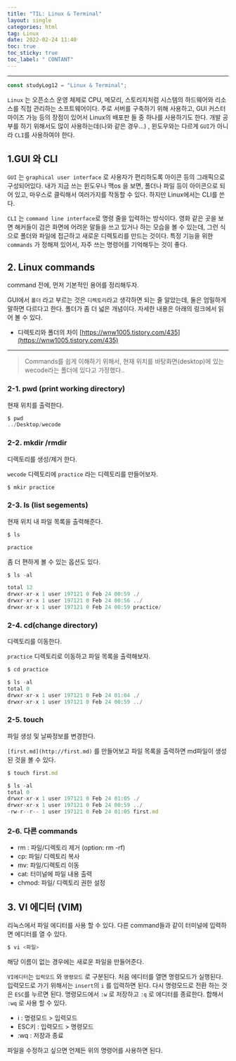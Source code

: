 ```yaml
---
title: "TIL: Linux & Terminal"
layout: single
categories: html
tag: Linux
date: 2022-02-24 11:40
toc: true
toc_sticky: true
toc_label: " CONTANT"
---
```


---

```jsx
const studyLog12 = "Linux & Terminal";
```

`Linux` 는 오픈소스 운영 체제로 CPU, 메모리, 스토리지처럼 시스템의 하드웨어와 리소스를 직접 관리하는 소프트웨어이다. 주로 서버를 구축하기 위해 사용하고, GUI 커스터마이즈 가능 등의 장점이 있어서 Linux의 배포판 들 중 하나를 사용하기도 한다. 개발 공부를 하기 위해서도 많이 사용하는데(나와 같은 경우...) , 윈도우와는 다르게 `GUI`가 아니라 `CLI`를 사용하여야 한다.

## 1.GUI 와 CLI

`GUI` 는 `graphical user interface` 로 사용자가 편리하도록 아이콘 등의 그래픽으로 구성되어있다. 내가 지금 쓰는 윈도우나 맥os 을 보면, 폴더나 파일 등이 아이콘으로 되어 있고, 마우스로 클릭해서 여러가지를 작동할 수 있다. 하지만 Linux에서는 CLI를 쓴다.

`CLI` 는 `command line interface`로 명령 줄을 입력하는 방식이다. 영화 같은 곳을 보면 해커들이 검은 화면에 어려운 말들을 쓰고 있거나 하는 모습을 볼 수 있는데, 그런 식으로 폴더와 파일에 접근하고 새로운 디렉토리를 만드는 것이다. 특정 기능을 위한 `commands` 가 정해져 있어서, 자주 쓰는 명령어를 기억해두는 것이 좋다.

## 2. Linux commands

command 전에, 먼저 기본적인 용어를 정리해두자.

GUI에서 `폴더` 라고 부르는 것은 `디렉토리`라고 생각하면 되는 줄 알았는데, 둘은 엄밀하게 말하면 다르다고 한다. 폴더가 좀 더 넓은 개념이다. 자세한 내용은 아래의 링크에서 읽어 볼 수 있다.

- 디렉토리와 폴더의 차이
  [https://wnw1005.tistory.com/435](https://wnw1005.tistory.com/435)

---

> Commands를 쉽게 이해하기 위해서, 현재 위치를 바탕화면(desktop)에 있는 wecode라는 폴더에 있다고 가정했다..

### 2-1. pwd (print working directory)

현재 위치를 출력한다.

```jsx
$ pwd
../Desktop/wecode
```

### 2-2. mkdir /rmdir

디렉토리를 생성/제거 한다.

`wecode` 디렉토리에 `practice` 라는 디렉토리를 만들어보자.

```jsx
$ mkir practice
```

### 2-3. ls (list segements)

현재 위치 내 파일 목록을 출력해준다.

```jsx
$ ls

practice
```

좀 더 편하게 볼 수 있는 옵션도 있다.

```jsx
$ ls -al

total 12
drwxr-xr-x 1 user 197121 0 Feb 24 00:59 ./
drwxr-xr-x 1 user 197121 0 Feb 24 00:56 ../
drwxr-xr-x 1 user 197121 0 Feb 24 00:59 practice/
```

### 2-4. cd(change directory)

디렉토리를 이동한다.

`practice` 디렉토리로 이동하고 파일 목록을 출력해보자.

```jsx
$ cd practice

$ ls -al
total 0
drwxr-xr-x 1 user 197121 0 Feb 24 01:04 ./
drwxr-xr-x 1 user 197121 0 Feb 24 00:59 ../
```

### 2-5. touch

파일 생성 및 날짜정보를 변경한다.

`[first.md](http://first.md)` 를 만들어보고 파일 목록을 출력하면 md파일이 생성된 것을 볼 수 있다.

```jsx
$ touch first.md

$ ls -al
total 0
drwxr-xr-x 1 user 197121 0 Feb 24 01:05 ./
drwxr-xr-x 1 user 197121 0 Feb 24 00:59 ../
-rw-r--r-- 1 user 197121 0 Feb 24 01:05 first.md
```

### 2-6. 다른 commands

- rm : 파일/디렉토리 제거 (option: rm -rf)
- cp: 파일/ 디렉토리 복사
- mv: 파일/디렉토리 이동
- cat: 터미널에 파일 내용 출력
- chmod: 파일/ 디렉토리 권한 설정

## 3. VI 에디터 (VIM)

리눅스에서 파일 에디터를 사용 할 수 있다. 다른 command들과 같이 터미널에 입력하면 에디터를 열 수 있다.

```jsx
$ vi <파일>
```

해당 이름이 없는 경우에는 새로운 파일을 만들어준다.

`VI에디터`는 `입력모드` 와 `명령모드` 로 구분된다. 처음 에디터를 열면 명령모드가 실행된다. 입력모드로 가기 위해서는 `insert`의 `i` 를 입력하면 된다. 다시 명령모드로 전환 하는 것은 `ESC`를 누르면 된다. 명령모드에서 `:w` 로 저장하고 `:q` 로 에디터를 종료한다. 합해서 `:wq` 로 사용 할 수 있다.

- i : 명령모드 > 입력모드
- ESC키 : 입력모드 > 명령모드
- :wq : 저장과 종료

파일을 수정하고 싶으면 언제든 위의 명령어를 사용하면 된다.
